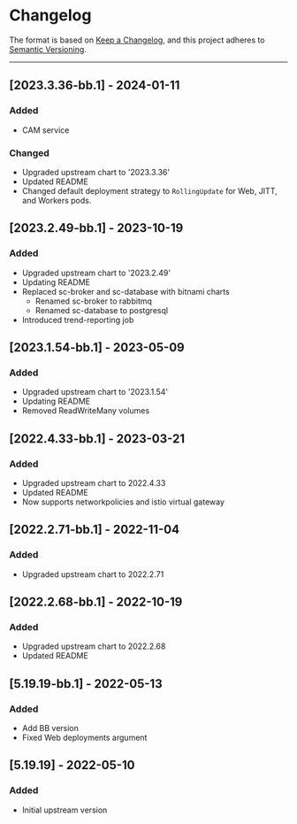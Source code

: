 # Changelog

The format is based on [Keep a Changelog](https://keepachangelog.com/en/1.0.0/), and this project adheres to [Semantic Versioning](https://semver.org/spec/v2.0.0.html).

---
## [2023.3.36-bb.1] - 2024-01-11
### Added

- CAM service

### Changed

- Upgraded upstream chart to '2023.3.36'
- Updated README
- Changed default deployment strategy to `RollingUpdate` for Web, JITT, and Workers pods.

## [2023.2.49-bb.1] - 2023-10-19
### Added
- Upgraded upstream chart to '2023.2.49'
- Updating README
- Replaced sc-broker and sc-database with bitnami charts
  - Renamed sc-broker to rabbitmq
  - Renamed sc-database to postgresql
- Introduced trend-reporting job

## [2023.1.54-bb.1] - 2023-05-09
### Added
- Upgraded upstream chart to '2023.1.54'
- Updating README
- Removed ReadWriteMany volumes

## [2022.4.33-bb.1] - 2023-03-21
### Added
- Upgraded upstream chart to 2022.4.33
- Updated README
- Now supports networkpolicies and istio virtual gateway

## [2022.2.71-bb.1] - 2022-11-04
### Added
- Upgraded upstream chart to 2022.2.71

## [2022.2.68-bb.1] - 2022-10-19
### Added
- Upgraded upstream chart to 2022.2.68
- Updated README

## [5.19.19-bb.1] - 2022-05-13
### Added
- Add BB version
- Fixed Web deployments argument

## [5.19.19] - 2022-05-10
### Added
- Initial upstream version
